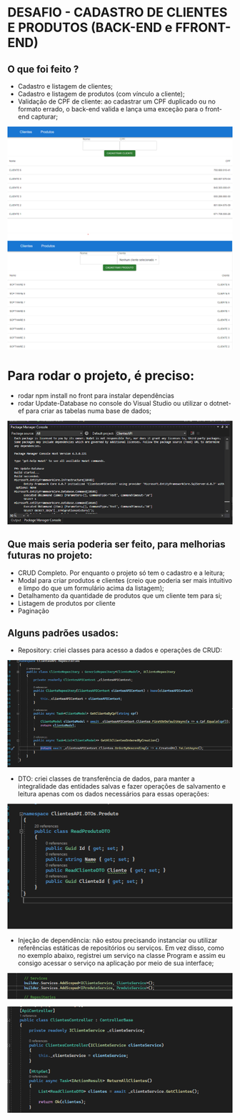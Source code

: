 # DESAFIO - CADASTRO DE CLIENTES E PRODUTOS (BACK-END e FFRONT-END)

## O que foi feito ?

* Cadastro e listagem de clientes;
* Cadastro e listagem de produtos (com vínculo a cliente);
* Validação de CPF de cliente: ao cadastrar um CPF duplicado ou no formato errado, o back-end valida e lança uma exceção para o front-end capturar;

![Clientes](./assets/tela_clientes.png)
![Produtos](./assets/tela_produtos.png)

# Para rodar o projeto, é preciso:
* rodar npm install no front para instalar dependências
* rodar Update-Database no console do Visual Studio ou utilizar o dotnet-ef para criar as tabelas numa base de dados;

![dbupdate](./assets/updatedb.png)

## Que mais seria poderia ser feito, para melhorias futuras no projeto:

* CRUD Completo. Por enquanto o projeto só tem o cadastro e a leitura;
* Modal para criar produtos e clientes (creio que poderia ser mais intuitivo e limpo do que um formulário acima da listagem);
* Detalhamento da quantidade de produtos que um cliente tem para si;
* Listagem de produtos por cliente
* Paginação

## Alguns padrões usados:

* Repository: criei classes para acesso a dados e operações de CRUD:

![Repository](./assets/repository.png)

* DTO: criei classes de transferência de dados, para manter a integralidade das entidades salvas e fazer operações de salvamento e leitura apenas com os dados necessários para essas operações:

![dto](./assets/dto.png)

* Injeção de dependência: não estou precisando instanciar ou utilizar referências estáticas de repositórios ou serviços. Em vez disso, como no exemplo abaixo, registrei um serviço na classe Program e assim eu consigo acessar o serviço na aplicação por meio de sua interface;

![inje](./assets/injecao2.png)

![inje2](./assets/injecao_dep.png)